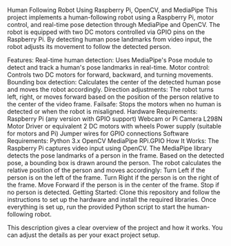 Human Following Robot Using Raspberry Pi, OpenCV, and MediaPipe
This project implements a human-following robot using a Raspberry Pi, motor control, and real-time pose detection through MediaPipe and OpenCV. The robot is equipped with two DC motors controlled via GPIO pins on the Raspberry Pi. By detecting human pose landmarks from video input, the robot adjusts its movement to follow the detected person.

Features:
Real-time human detection: Uses MediaPipe's Pose module to detect and track a human's pose landmarks in real-time.
Motor control: Controls two DC motors for forward, backward, and turning movements.
Bounding box detection: Calculates the center of the detected human pose and moves the robot accordingly.
Direction adjustments: The robot turns left, right, or moves forward based on the position of the person relative to the center of the video frame.
Failsafe: Stops the motors when no human is detected or when the robot is misaligned.
Hardware Requirements:
Raspberry Pi (any version with GPIO support)
Webcam or Pi Camera
L298N Motor Driver or equivalent
2 DC motors with wheels
Power supply (suitable for motors and Pi)
Jumper wires for GPIO connections
Software Requirements:
Python 3.x
OpenCV
MediaPipe
RPi.GPIO
How It Works:
The Raspberry Pi captures video input using OpenCV.
The MediaPipe library detects the pose landmarks of a person in the frame.
Based on the detected pose, a bounding box is drawn around the person.
The robot calculates the relative position of the person and moves accordingly:
Turn Left if the person is on the left of the frame.
Turn Right if the person is on the right of the frame.
Move Forward if the person is in the center of the frame.
Stop if no person is detected.
Getting Started:
Clone this repository and follow the instructions to set up the hardware and install the required libraries. Once everything is set up, run the provided Python script to start the human-following robot.

This description gives a clear overview of the project and how it works. You can adjust the details as per your exact project setup.
